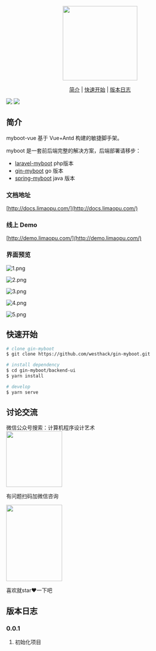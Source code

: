 
<p align="center">
  <a href="http://docs.limaopu.com/">
    <img width="200" src="https://i.loli.net/2021/11/02/5dZV1Oqoxc4R76G.png">
  </a>
</p>

<p align="center">
  <a href="#简介">简介</a>&nbsp;|&nbsp;<a href="#快速开始">快速开始</a>&nbsp;|&nbsp;<a href="#版本日志">版本日志</a>
</p>

![](https://img.shields.io/badge/版本-0.0.1-green)
![](https://img.shields.io/badge/license-MIT-green)

## 简介

myboot-vue 基于 Vue+Antd 构建的敏捷脚手架。

myboot 是一套前后端完整的解决方案，后端部署请移步：

- [laravel-myboot](https://github.com/westhack/laravel-myboot) php版本
- [gin-myboot](https://github.com/westhack/gin-myboot) go 版本
- [spring-myboot](https://github.com/westhack/spring-myboot) java 版本

### 文档地址

[http://docs.limaopu.com/](http://docs.limaopu.com/)

### 线上 Demo

[http://demo.limaopu.com/](http://demo.limaopu.com/)

### 界面预览
![1.png](https://i.loli.net/2021/11/02/4UikFAHnQO7lJsb.png)

![2.png](https://i.loli.net/2021/11/02/sHGh3qwnoNLptRO.png)

![3.png](https://i.loli.net/2021/11/02/z95V1ntGjKr48xo.png)

![4.png](https://i.loli.net/2021/11/02/AH9vaCQGq2en6uR.png)

![5.png](https://i.loli.net/2021/11/02/xhRFwXJfuHIKZcT.png)

## 快速开始

```sh
# clone gin-myboot
$ git clone https://github.com/westhack/gin-myboot.git

# install dependency
$ cd gin-myboot/backend-ui
$ yarn install

# develop
$ yarn serve
```

## 讨论交流
微信公众号搜索：计算机程序设计艺术
<br>
<img src="http://game.cdn.limaopu.com/develop360.jpg" width="150" height="150">

有问题扫码加微信咨询

<img src="http://game.cdn.limaopu.com/yaowx.jpg" width="150" height="205" >

喜欢就star❤️一下吧

## 版本日志

### 0.0.1

1.  初始化项目
